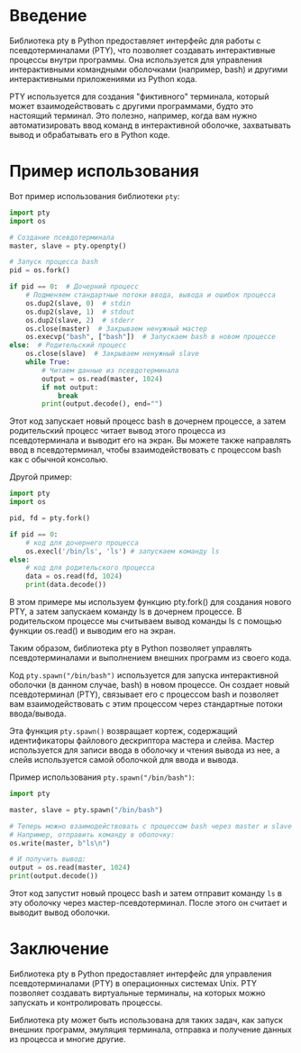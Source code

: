 # Введение

Библиотека pty в Python предоставляет интерфейс для работы с псевдотерминалами (PTY), что позволяет создавать интерактивные процессы внутри программы. Она используется для управления интерактивными командными оболочками (например, bash) и другими интерактивными приложениями из Python кода.

PTY используется для создания "фиктивного" терминала, который может взаимодействовать с другими программами, будто это настоящий терминал. Это полезно, например, когда вам нужно автоматизировать ввод команд в интерактивной оболочке, захватывать вывод и обрабатывать его в Python коде.

# Пример использования

Вот пример использования библиотеки `pty`:

```python
import pty
import os

# Создание псевдотерминала
master, slave = pty.openpty()

# Запуск процесса bash
pid = os.fork()

if pid == 0:  # Дочерний процесс
    # Подменяем стандартные потоки ввода, вывода и ошибок процесса
    os.dup2(slave, 0)  # stdin
    os.dup2(slave, 1)  # stdout
    os.dup2(slave, 2)  # stderr
    os.close(master)  # Закрываем ненужный мастер
    os.execvp("bash", ["bash"])  # Запускаем bash в новом процессе
else:  # Родительский процесс
    os.close(slave)  # Закрываем ненужный slave
    while True:
        # Читаем данные из псевдотерминала
        output = os.read(master, 1024)
        if not output:
            break
        print(output.decode(), end="")

```

Этот код запускает новый процесс bash в дочернем процессе, а затем родительский процесс читает вывод этого процесса из псевдотерминала и выводит его на экран. Вы можете также направлять ввод в псевдотерминал, чтобы взаимодействовать с процессом bash как с обычной консолью.

Другой пример:

```python
import pty
import os

pid, fd = pty.fork()

if pid == 0:
    # код для дочернего процесса
    os.execl('/bin/ls', 'ls') # запускаем команду ls
else:
    # код для родительского процесса
    data = os.read(fd, 1024)
    print(data.decode())

```

В этом примере мы используем функцию pty.fork() для создания нового PTY, а затем запускаем команду ls в дочернем процессе. В родительском процессе мы считываем вывод команды ls с помощью функции os.read() и выводим его на экран.

Таким образом, библиотека pty в Python позволяет управлять псевдотерминалами и выполнением внешних программ из своего кода.

Код `pty.spawn("/bin/bash")` используется для запуска интерактивной оболочки (в данном случае, bash) в новом процессе. Он создает новый псевдотерминал (PTY), связывает его с процессом bash и позволяет вам взаимодействовать с этим процессом через стандартные потоки ввода/вывода.

Эта функция `pty.spawn()` возвращает кортеж, содержащий идентификаторы файлового дескриптора мастера и слейва. Мастер используется для записи ввода в оболочку и чтения вывода из нее, а слейв используется самой оболочкой для ввода и вывода.

Пример использования `pty.spawn("/bin/bash")`:

```python
import pty

master, slave = pty.spawn("/bin/bash")

# Теперь можно взаимодействовать с процессом bash через master и slave
# Например, отправить команду в оболочку:
os.write(master, b"ls\n")

# И получить вывод:
output = os.read(master, 1024)
print(output.decode())
```

Этот код запустит новый процесс bash и затем отправит команду `ls` в эту оболочку через мастер-псевдотерминал. После этого он считает и выводит вывод оболочки.

# Заключение 

Библиотека pty в Python предоставляет интерфейс для управления псевдотерминалами (PTY) в операционных системах Unix. PTY позволяет создавать виртуальные терминалы, на которых можно запускать и контролировать процессы.

Библиотека pty может быть использована для таких задач, как запуск внешних программ, эмуляция терминала, отправка и получение данных из процесса и многие другие.